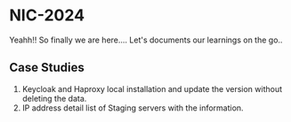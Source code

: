 # NIC-2024

Yeahh!! So finally we are here....
Let's documents our learnings on the go..

## Case Studies
1. Keycloak and Haproxy local installation and update the version without deleting the data.
2. IP address detail list of Staging servers with the information.
